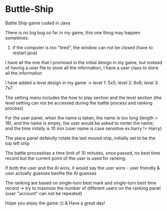 # Buttle-Ship
Battle Ship game coded in Java

There is no big bug so far in my game, this one thing may happen sometimes:
1. if the computer is too "tired", the window can not be closed (have to restart java)

I have all the one that I promised in the initial design in my game, but instead of having a user file to 
store all the information, I have a user class to store all the information

I have added a level design in my game -> level 1: 5x5; level 2: 6x6; level 3: 7x7

The setting menu includes the how to play section and the level section 
(the level setting can not be accessed during the battle process and ranking process)

For the user panel, when the name is taken, the name is too long (length > 18), and the name is empty, 
the user would be asked to renter the name; and the time initally is 10 min (user name is case sensitive ex.harry != Harry)

The place panel defalutly rotate the last moved ship, initially set to be the top left ship

The battle processhas a time limit of 10 minutes, once passed, no best time record but the current point
of the user is used for ranking.

If both the user and the AI wins, it would say the user wins - user friendly & user actually guesses beofre the AI guesses 

The ranking are based on single-turn best mark and single-turn best time record -> try to maxmize the number of different users on 
the ranking panel (user "account" can not be repeated)

Hope you enjoy the game :)) & Have a great day! 

